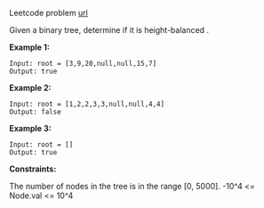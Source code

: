 Leetcode problem [url](https://leetcode.com/problems/balanced-binary-tree/)


Given a binary tree, determine if it is 
height-balanced
.

**Example 1:**
```
Input: root = [3,9,20,null,null,15,7]
Output: true
```

**Example 2:**
```
Input: root = [1,2,2,3,3,null,null,4,4]
Output: false
```

**Example 3:**
```
Input: root = []
Output: true
```

**Constraints:**

The number of nodes in the tree is in the range [0, 5000].
-10^4 <= Node.val <= 10^4